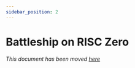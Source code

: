```yaml
---
sidebar_position: 2
---
```


# Battleship on RISC Zero

*This document has been moved [here](../examples/battleship_rust_explainer.md)*